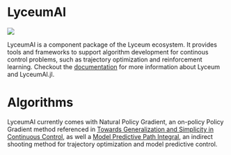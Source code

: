 # LyceumAI

[![](https://github.com/Lyceum/LyceumAI.jl/workflows/CI/badge.svg)](https://github.com/Lyceum/LyceumAI.jl/actions)

LyceumAI is a component package of the Lyceum ecosystem. It provides tools and frameworks to
support algorithm development for continous control problems, such as trajectory optimization and
reinforcement learning. Checkout the [documentation](https://docs.lyceum.ml/dev/) for more
information about Lyceum and LyceumAI.jl.

# Algorithms
LyceumAI currently comes with Natural Policy Gradient, an on-policy Policy Gradient method
referenced in [Towards Generalization and Simplicity in Continuous Control](https://arxiv.org/pdf/1703.02660.pdf),
as well a [Model Predictive Path Integral](https://www.cc.gatech.edu/~bboots3/files/InformationTheoreticMPC.pdf),
an indirect shooting method for trajectory optimization and model predictive control.

